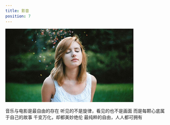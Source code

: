 ```yaml
---
title: 影音
position: 7
---
```



![](./_image/media.jpg)

音乐与电影是最自由的存在 
听见的不是旋律，看见的也不是画面
而是每颗心底属于自己的故事
千变万化，却都美妙绝伦
最纯粹的自由，人人都可拥有

